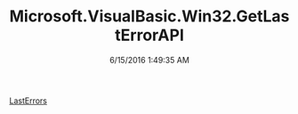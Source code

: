 ﻿---
title: Microsoft.VisualBasic.Win32.GetLastErrorAPI
date: 6/15/2016 1:49:35 AM
---

[LastErrors](T-Microsoft.VisualBasic.Win32.GetLastErrorAPI.LastErrors.html)
